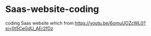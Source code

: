 # Saas-website-coding
coding Saas website which from https://youtu.be/6omuUOZcWL0?si=0t5CeGdU_AEr2fDz
